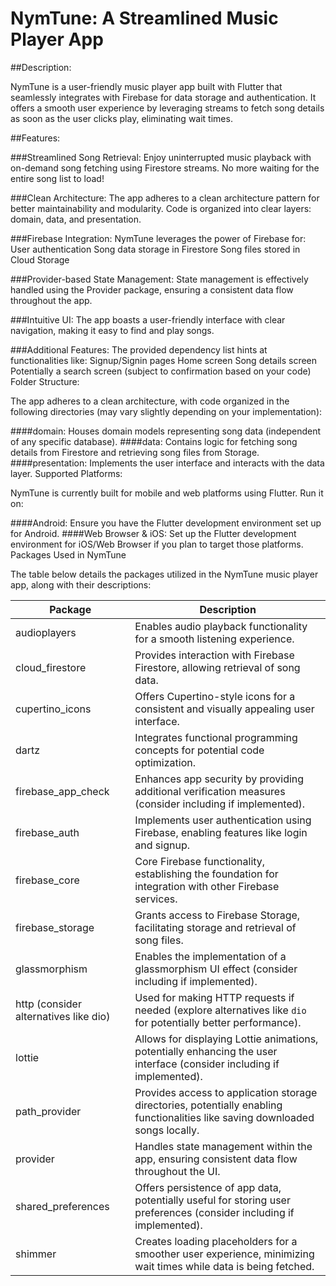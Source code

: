# NymTune: A Streamlined Music Player App

##Description:

NymTune is a user-friendly music player app built with Flutter that seamlessly integrates
with Firebase for data storage and authentication.
It offers a smooth user experience by leveraging streams
to fetch song details as soon as the user clicks play, eliminating wait times.

##Features:

###Streamlined Song Retrieval:
Enjoy uninterrupted music playback with on-demand song fetching using Firestore streams.
No more waiting for the entire song list to load!

###Clean Architecture:
The app adheres to a clean architecture pattern for better maintainability and modularity.
Code is organized into clear layers: domain, data, and presentation.

###Firebase Integration:
NymTune leverages the power of Firebase for:
User authentication
Song data storage in Firestore
Song files stored in Cloud Storage

###Provider-based State Management:
State management is effectively handled using the Provider package,
ensuring a consistent data flow throughout the app.

###Intuitive UI: The app boasts a user-friendly interface with clear navigation,
making it easy to find and play songs.

###Additional Features: The provided dependency list hints at functionalities like:
Signup/Signin pages
Home screen
Song details screen
Potentially a search screen (subject to confirmation based on your code)
Folder Structure:

The app adheres to a clean architecture, with code organized in the following directories (may vary slightly depending on your implementation):

####domain: Houses domain models representing song data (independent of any specific database).
####data: Contains logic for fetching song details from Firestore and retrieving song files from Storage.
####presentation: Implements the user interface and interacts with the data layer.
Supported Platforms:

NymTune is currently built for mobile and web platforms using Flutter. Run it on:

####Android: Ensure you have the Flutter development environment set up for Android.
####Web Browser & iOS: Set up the Flutter development environment for iOS/Web Browser if you plan to target those platforms.
Packages Used in NymTune

The table below details the packages utilized in the NymTune music player app, along with their descriptions:

| Package                               | Description                                                                                                                    |
| ------------------------------------- | ------------------------------------------------------------------------------------------------------------------------------ |
| audioplayers                          | Enables audio playback functionality for a smooth listening experience.                                                        |
| cloud_firestore                       | Provides interaction with Firebase Firestore, allowing retrieval of song data.                                                 |
| cupertino_icons                       | Offers Cupertino-style icons for a consistent and visually appealing user interface.                                           |
| dartz                                 | Integrates functional programming concepts for potential code optimization.                                                    |
| firebase_app_check                    | Enhances app security by providing additional verification measures (consider including if implemented).                       |
| firebase_auth                         | Implements user authentication using Firebase, enabling features like login and signup.                                        |
| firebase_core                         | Core Firebase functionality, establishing the foundation for integration with other Firebase services.                         |
| firebase_storage                      | Grants access to Firebase Storage, facilitating storage and retrieval of song files.                                           |
| glassmorphism                         | Enables the implementation of a glassmorphism UI effect (consider including if implemented).                                   |
| http (consider alternatives like dio) | Used for making HTTP requests if needed (explore alternatives like `dio` for potentially better performance).                  |
| lottie                                | Allows for displaying Lottie animations, potentially enhancing the user interface (consider including if implemented).         |
| path_provider                         | Provides access to application storage directories, potentially enabling functionalities like saving downloaded songs locally. |
| provider                              | Handles state management within the app, ensuring consistent data flow throughout the UI.                                      |
| shared_preferences                    | Offers persistence of app data, potentially useful for storing user preferences (consider including if implemented).           |
| shimmer                               | Creates loading placeholders for a smoother user experience, minimizing wait times while data is being fetched.                |
